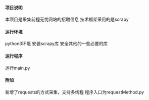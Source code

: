 #### 项目说明
本项目是采集前程无忧网站的招聘信息
技术框架采用的是scrapy

#### 运行环境
python3环境
安装scrapy库
安全其他的一些必要的库

#### 运行程序
运行main.py


#### 附加
新增了requests的方式采集，支持多线程
程序入口为requestMethod.py